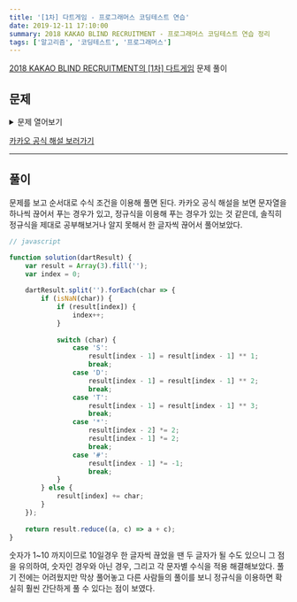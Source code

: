 ```yaml
---
title: '[1차] 다트게임 - 프로그래머스 코딩테스트 연습'
date: 2019-12-11 17:10:00
summary: 2018 KAKAO BLIND RECRUITMENT - 프로그래머스 코딩테스트 연습 정리
tags: ['알고리즘', '코딩테스트', '프로그래머스']
---
```


[2018 KAKAO BLIND RECRUITMENT의 [1차] 다트게임](https://programmers.co.kr/learn/courses/30/lessons/17682) 문제 풀이

## 문제

<details>
  <summary>문제 열어보기</summary>

카카오톡 게임별의 하반기 신규 서비스로 다트 게임을 출시하기로 했다. 다트 게임은 다트판에 다트를 세 차례 던져 그 점수의 합계로 실력을 겨루는 게임으로, 모두가 간단히 즐길 수 있다.  
갓 입사한 무지는 코딩 실력을 인정받아 게임의 핵심 부분인 점수 계산 로직을 맡게 되었다. 다트 게임의 점수 계산 로직은 아래와 같다.

1. 다트 게임은 총 3번의 기회로 구성된다.
2. 각 기회마다 얻을 수 있는 점수는 0점에서 10점까지이다.
3. 점수와 함께 Single(S), Double(D), Triple(T) 영역이 존재하고 각 영역 당첨 시 점수에서 1제곱, 2제곱, 3제곱 (점수1 , 점수2 , 점수3 )으로 계산된다.
4. 옵션으로 스타상(\*) , 아차상(#)이 존재하며 스타상(\*) 당첨 시 해당 점수와 바로 전에 얻은 점수를 각 2배로 만든다. 아차상(#) 당첨 시 해당 점수는 마이너스된다.
5. 스타상(\*)은 첫 번째 기회에서도 나올 수 있다. 이 경우 첫 번째 스타상(\*)의 점수만 2배가 된다. (예제 4번 참고)
6. 스타상(\*)의 효과는 다른 스타상(\*)의 효과와 중첩될 수 있다. 이 경우 중첩된 스타상(\*) 점수는 4배가 된다. (예제 4번 참고)
7. 스타상(\*)의 효과는 아차상(#)의 효과와 중첩될 수 있다. 이 경우 중첩된 아차상(#)의 점수는 -2배가 된다. (예제 5번 참고)
8. Single(S), Double(D), Triple(T)은 점수마다 하나씩 존재한다.
9. 스타상(\*), 아차상(#)은 점수마다 둘 중 하나만 존재할 수 있으며, 존재하지 않을 수도 있다.

0~10의 정수와 문자 S, D, T, \*, #로 구성된 문자열이 입력될 시 총점수를 반환하는 함수를 작성하라.

### 입력 형식

"점수|보너스|[옵션]"으로 이루어진 문자열 3세트.  
예) 1S2D*3T

* 점수는 0에서 10 사이의 정수이다.
* 보너스는 S, D, T 중 하나이다.
* 옵선은 *이나 # 중 하나이며, 없을 수도 있다.

### 출력 형식

3번의 기회에서 얻은 점수 합계에 해당하는 정수값을 출력한다.  
예) 37

### 입출력 예제

예제 | dartResult | answer | 설명
--- | --- | --- | ---
1 | 1S2D*3T	37 | 11 * 2 + 22 * 2 + 33
2 | 1D2S#10S | 9	12 + 21 * (-1) + 101
3 | 1D2S0T | 3	12 + 21 + 03
4 | 1S\*2T\*3S | 23	11 * 2 * 2 + 23 * 2 + 31
5 | 1D#2S*3S | 5	12 * (-1) * 2 + 21 * 2 + 31
6 | 1T2D3D# | -4	13 + 22 + 32 * (-1)
7 | 1D2S3T* | 59	12 + 21 * 2 + 33 * 2
</details>

[카카오 공식 해설 보러가기](https://tech.kakao.com/2017/09/27/kakao-blind-recruitment-round-1/)

------

## 풀이

문제를 보고 순서대로 수식 조건을 이용해 풀면 된다. 카카오 공식 해설을 보면 문자열을 하나씩 끊어서 푸는 경우가 있고, 정규식을 이용해 푸는 경우가 있는 것 같은데, 솔직히 정규식을 제대로 공부해보거나 알지 못해서 한 글자씩 끊어서 풀어보았다.

```javascript
// javascript

function solution(dartResult) {
    var result = Array(3).fill('');
    var index = 0;
    
    dartResult.split('').forEach(char => {
        if (isNaN(char)) {
            if (result[index]) {
                index++;
            }
            
            switch (char) {
                case 'S':
                    result[index - 1] = result[index - 1] ** 1;
                    break;
                case 'D':
                    result[index - 1] = result[index - 1] ** 2;
                    break;
                case 'T':
                    result[index - 1] = result[index - 1] ** 3;
                    break;
                case '*':
                    result[index - 2] *= 2;
                    result[index - 1] *= 2;
                    break;
                case '#':
                    result[index - 1] *= -1;
                    break;
            }
        } else {
            result[index] += char;
        }
    });
    
    return result.reduce((a, c) => a + c);
}
```

숫자가 1~10 까지이므로 10일경우 한 글자씩 끊었을 땐 두 글자가 될 수도 있으니 그 점을 유의하여, 숫자인 경우와 아닌 경우, 그리고 각 문자별 수식을 적용 해결해보았다. 풀기 전에는 어려웠지만 막상 풀어놓고 다른 사람들의 풀이를 보니 정규식을 이용하면 확실히 훨씬 간단하게 풀 수 있다는 점이 보였다.
